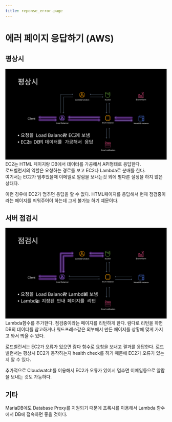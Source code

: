 ```yaml
---
title: reponse_error-page
---
```

<link rel="stylesheet" href="/global.css">

# 에러 페이지 응답하기 (AWS)
## 평상시
![](img/aws-server-out-of-service-page-01.svg)  
EC2는 HTML 페이지랑 DB에서 데이터를 가공해서 API형태로 응답한다.  
로드벨런서의 역할은 요청하는 경로를 보고 EC2나 Lambda로 분배를 한다.  
여기서는 EC2가 멈추었을때 이메일로 알람을 보내는것 외에 별다른 설정을 하지 않은 상태다.  

이런 경우에 EC2가 멈추면 응답을 할 수 없다. HTML페이지를 응답해서 현재 점검중이라는 페이지를 띄워주어야 하는데 그게 불가능 하기 떄문이다.  

## 서버 점검시
![](img/aws-server-out-of-service-page-02.svg)  
Lambda함수를 추가한다. 점검중이라는 페이지를 리턴하게 한다. 람다로 리턴을 하면 DB의 데이터를 참고하거나 워드프레스같은 외부에서 만든 페이지를 상황에 맞게 가지고 와서 띄울 수 있다.  

로드벨런서는 EC2가 오류가 있으면 람다 함수로 요청을 보내고 결과를 응답한다. 로드벨런서는 평상시 EC2가 동작하는지 health check를 하기 때문에 EC2가 오류가 있는지 알 수 있다.

추가적으로 Cloudwatch를 이용해서 EC2가 오류가 있어서 멈추면 이메일등으로 알람을 보내는 것도 가능하다.  

## 기타
MariaDB에도 Database Proxy를 지원되기 때문에 프록시를 이용해서 Lambda 함수에서 DB에 접속하면 좋을 것이다.  
